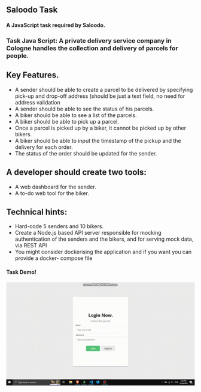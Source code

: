 ## Saloodo Task

#### A JavaScript task required by Saloodo.

### Task Java Script: A private delivery service company in Cologne handles the collection and delivery of parcels for people.

## Key Features.

<ul>
  <li>A sender should be able to create a parcel to be delivered by specifying pick-up and drop-off address (should be just a text field, no need for address validation</li>
  <li>A sender should be able to see the status of his parcels.</li>
  <li>A biker should be able to see a list of the parcels.</li>
  <li>A biker should be able to pick up a parcel.</li>
  <li>Once a parcel is picked up by a biker, it cannot be picked up by other bikers.</li>
  <li>A biker should be able to input the timestamp of the pickup and the delivery for each order.</li>
  <li>The status of the order should be updated for the sender.</li>
</ul>

## A developer should create two tools:

<ul>
  <li>A web dashboard for the sender.</li>
  <li>A to-do web tool for the biker.</li>
</ul>

## Technical hints:

<ul>
  <li>Hard-code 5 senders and 10 bikers.</li>
  <li>Create a Node.js based API server responsible for mocking authentication of the senders and
the bikers, and for serving mock data, via REST API</li>
  <li>You might consider dockerising the application and if you want you can provide a docker-
compose file</li>
</ul>

#### Task Demo!

![Task Demo](demo/demo.gif)
